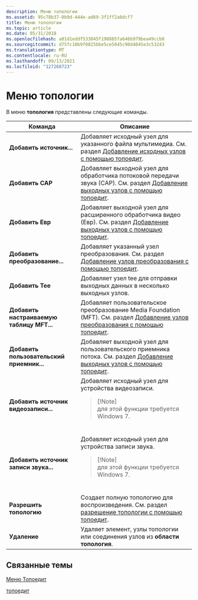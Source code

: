 ```yaml
---
description: Меню топологии
ms.assetid: 95c78b37-0b9d-444e-ad69-3f1ff2a8dcf7
title: Меню топологии
ms.topic: article
ms.date: 05/31/2018
ms.openlocfilehash: a01d1eddf533045f198885fa646b979bea49ccb0
ms.sourcegitcommit: d75fc10b9f0825bbe5ce5045c90d4045e3c53243
ms.translationtype: MT
ms.contentlocale: ru-RU
ms.lasthandoff: 09/13/2021
ms.locfileid: "127268723"
---
```

# <a name="topology-menu"></a>Меню топологии

В меню **топология** представлены следующие команды.




| Команда | Описание | 
|---------|-------------|
| <strong>Добавить источник...</strong> | Добавляет исходный узел для указанного файла мультимедиа. См. раздел <a href="adding-source-nodes-with-topoedit.md">Добавление исходных узлов с помощью топоедит</a>. | 
| <strong>Добавить САР</strong> | Добавляет выходной узел для обработчика потоковой передачи звука (САР). См. раздел <a href="adding-output-nodes-with-topoedit.md">Добавление выходных узлов с помощью топоедит</a>. | 
| <strong>Добавить Евр</strong> | Добавляет выходной узел для расширенного обработчика видео (Евр). См. раздел <a href="adding-output-nodes-with-topoedit.md">Добавление выходных узлов с помощью топоедит</a>. | 
| <strong>Добавить преобразование...</strong> | Добавляет указанный узел преобразования. См. раздел <a href="adding-transform-nodes-with-topoedit.md">Добавление узлов преобразования с помощью топоедит</a>. | 
| <strong>Добавить Tee</strong> | Добавляет узел tee для отправки выходных данных в несколько выходных узлов. | 
| <strong>Добавить настраиваемую таблицу MFT...</strong> | Добавляет пользовательское преобразование Media Foundation (MFT). См. раздел <a href="adding-transform-nodes-with-topoedit.md">Добавление узлов преобразования с помощью топоедит</a>. | 
| <strong>Добавить пользовательский приемник...</strong> | Добавляет выходной узел для пользовательского приемника потока. См. раздел <a href="adding-output-nodes-with-topoedit.md">Добавление выходных узлов с помощью топоедит</a>. | 
| <strong>Добавить источник видеозаписи...</strong> | Добавляет исходный узел для устройства видеозаписи.<br /><blockquote>[!Note]<br />для этой функции требуется Windows 7.</blockquote><br /> | 
| <strong>Добавить источник записи звука...</strong> | Добавляет исходный узел для устройства записи звука.<br /><blockquote>[!Note]<br />для этой функции требуется Windows 7.</blockquote><br /> | 
| <strong>Разрешить топологию</strong> | Создает полную топологию для воспроизведения. См. раздел <a href="resolving-a-topology-with-topoedit.md">разрешение топологии с помощью топоедит</a>. | 
| <strong>Удаление</strong> | Удаляет элемент, узлы топологии или соединения узлов из <strong>области топология</strong>. | 




 

## <a name="related-topics"></a>Связанные темы

<dl> <dt>

[Меню Топоедит](topoedit-menus.md)
</dt> <dt>

[топоедит](topoedit.md)
</dt> </dl>

 

 





